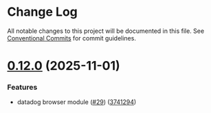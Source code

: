 # Change Log

All notable changes to this project will be documented in this file.
See [Conventional Commits](https://conventionalcommits.org) for commit guidelines.

# [0.12.0](https://github.com/eventvisor/eventvisor/compare/v0.11.0...v0.12.0) (2025-11-01)


### Features

* datadog browser module ([#29](https://github.com/eventvisor/eventvisor/issues/29)) ([3741294](https://github.com/eventvisor/eventvisor/commit/3741294bff690c7dcc82164de1905d66e039b289))

